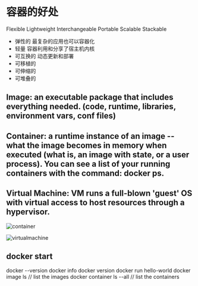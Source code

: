 

# 容器的好处
Flexible Lightweight Interchangeable Portable Scalable Stackable
* 弹性的 最复杂的应用也可以容器化
* 轻量 容器利用和分享了宿主机内核
* 可互换的 动态更新和部署
* 可移植的
* 可伸缩的
* 可堆叠的

## Image: an executable package that includes everything needed. (code, runtime, libraries, environment vars, conf files)

## Container: a runtime instance of an image -- what the image becomes in memory when executed (what is, an image with state, or a user process). You can see a list of your running containers with the command: docker ps.

## Virtual Machine: VM runs a full-blown 'guest' OS with virtual access to host resources through a hypervisor.

![container](https://docs.docker.com/images/Container%402x.png)

![virtualmachine](https://docs.docker.com/images/VM%402x.png)

## docker start
docker --version
docker info
docker version
docker run hello-world
docker image ls // list the images
docker container ls --all // list the containers
